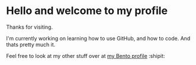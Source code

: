 # Hello and welcome to my profile

Thanks for visiting.

I'm currently working on learning how to use GitHub, and how to code. And thats pretty much it.

Feel free to look at my other stuff over at [my Bento profile](https://bento.me/denys) :shipit:
